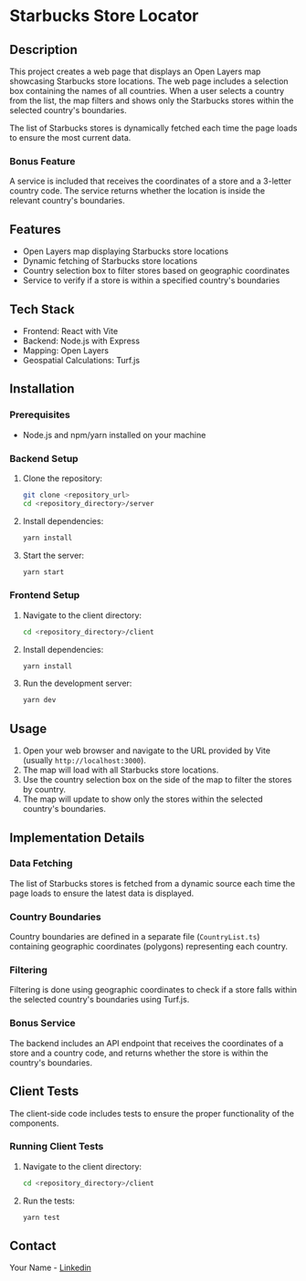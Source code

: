 # Starbucks Store Locator

## Description

This project creates a web page that displays an Open Layers map showcasing Starbucks store locations. The web page includes a selection box containing the names of all countries. When a user selects a country from the list, the map filters and shows only the Starbucks stores within the selected country's boundaries.

The list of Starbucks stores is dynamically fetched each time the page loads to ensure the most current data.

### Bonus Feature

A service is included that receives the coordinates of a store and a 3-letter country code. The service returns whether the location is inside the relevant country's boundaries.

## Features

- Open Layers map displaying Starbucks store locations
- Dynamic fetching of Starbucks store locations
- Country selection box to filter stores based on geographic coordinates
- Service to verify if a store is within a specified country's boundaries

## Tech Stack

- Frontend: React with Vite
- Backend: Node.js with Express
- Mapping: Open Layers
- Geospatial Calculations: Turf.js

## Installation

### Prerequisites

- Node.js and npm/yarn installed on your machine

### Backend Setup

1. Clone the repository:

   ```bash
   git clone <repository_url>
   cd <repository_directory>/server
   ```

2. Install dependencies:

   ```bash
   yarn install
   ```

3. Start the server:
   ```bash
   yarn start
   ```

### Frontend Setup

1. Navigate to the client directory:

   ```bash
   cd <repository_directory>/client
   ```

2. Install dependencies:

   ```bash
   yarn install
   ```

3. Run the development server:
   ```bash
   yarn dev
   ```

## Usage

1. Open your web browser and navigate to the URL provided by Vite (usually `http://localhost:3000`).
2. The map will load with all Starbucks store locations.
3. Use the country selection box on the side of the map to filter the stores by country.
4. The map will update to show only the stores within the selected country's boundaries.

## Implementation Details

### Data Fetching

The list of Starbucks stores is fetched from a dynamic source each time the page loads to ensure the latest data is displayed.

### Country Boundaries

Country boundaries are defined in a separate file (`CountryList.ts`) containing geographic coordinates (polygons) representing each country.

### Filtering

Filtering is done using geographic coordinates to check if a store falls within the selected country's boundaries using Turf.js.

### Bonus Service

The backend includes an API endpoint that receives the coordinates of a store and a country code, and returns whether the store is within the country's boundaries.

## Client Tests

The client-side code includes tests to ensure the proper functionality of the components.

### Running Client Tests

1. Navigate to the client directory:

   ```bash
   cd <repository_directory>/client
   ```

2. Run the tests:
   ```bash
   yarn test
   ```

## Contact

Your Name - [Linkedin](https://www.linkedin.com/in/boaz-bitton/)


